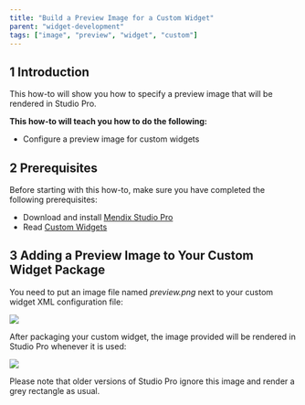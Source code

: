 ```yaml
---
title: "Build a Preview Image for a Custom Widget"
parent: "widget-development"
tags: ["image", "preview", "widget", "custom"]
---
```


## 1 Introduction

This how-to will show you how to specify a preview image that will be rendered in Studio Pro.

**This how-to will teach you how to do the following:**

* Configure a preview image for custom widgets

## 2 Prerequisites

Before starting with this how-to, make sure you have completed the following prerequisites:

* Download and install [Mendix Studio Pro](https://marketplace.mendix.com/link/studiopro/)
* Read [Custom Widgets](/howto8/extensibility/widget-development)

## 3 Adding a Preview Image to Your Custom Widget Package

You need to put an image file named *preview.png* next to your custom widget XML configuration file:

![](attachments/Custom+Widget+Preview+Image/01_Folder_View.png)

After packaging your custom widget, the image provided will be rendered in Studio Pro whenever it is used:

![](attachments/Custom+Widget+Preview+Image/02_Preview.png)

Please note that older versions of Studio Pro ignore this image and render a grey rectangle as usual.


